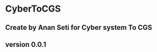 # CyberToCGS
Create by Anan Seti  for  Cyber system To CGS
----------------------------------------------
version   0.0.1
----------------------------------------------
